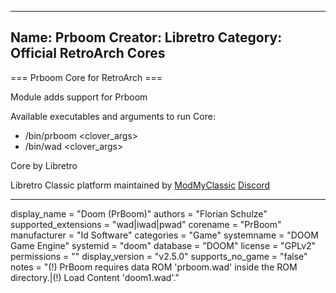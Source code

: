 -----------------------
Name: Prboom
Creator: Libretro
Category: Official RetroArch Cores
-----------------------

=== Prboom Core for RetroArch ===

Module adds support for Prboom

Available executables and arguments to run Core:
- /bin/prboom <rom> <clover_args>
- /bin/wad <rom> <clover_args>

Core by Libretro

Libretro Classic platform maintained by [ModMyClassic](https://modmyclassic.com) [Discord](https://discordapp.com/invite/8gygsrw)

-----------------------

display_name = "Doom (PrBoom)"
authors = "Florian Schulze"
supported_extensions = "wad|iwad|pwad"
corename = "PrBoom"
manufacturer = "Id Software"
categories = "Game"
systemname = "DOOM Game Engine"
systemid = "doom"
database = "DOOM"
license = "GPLv2"
permissions = ""
display_version = "v2.5.0"
supports_no_game = "false"
notes = "(!) PrBoom requires data ROM 'prboom.wad' inside the ROM directory.|(!) Load Content 'doom1.wad'."
